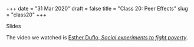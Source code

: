 +++
date = "31 Mar 2020"
draft = false
title = "Class 20: Peer Effects"
slug = "class20"
+++

Slides

The video we watched is [Esther Duflo, _Social experiments to fight poverty_](https://www.youtube.com/watch?v=0zvrGiPkVcs).

